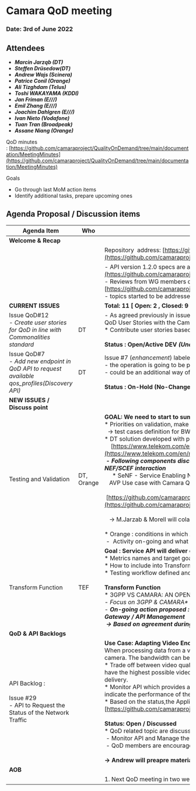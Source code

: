 # Camara QoD meeting

### Date: 3rd of June 2022

## Attendees

* ***Marcin Jarząb (DT)***
* ***Steffen Drüsedow(DT)***
* ***Andrew Wajs (Scinera)***
* ***Patrice Conil (Orange)***
* ***Ali Tizghdam (Telus)***
* ***Toshi WAKAYAMA (KDDI)***
* ***Jan Friman (E///)***
* ***Emil Zhang (E///)***
* ***Joachim Dahlgren (E///)***
* ***Ivan Nieto (Vodafone)***
* ***Tuan Tran (Broadpeak)***
* ***Assane Niang (Orange)***

QoD minutes : [https://github.com/camaraproject/QualityOnDemand/tree/main/documentation/MeetingMinutes](https://github.com/camaraproject/QualityOnDemand/tree/main/documentation/MeetingMinutes)

Goals

* Go through last MoM action items
* Identify additional tasks, prepare upcoming ones

## Agenda Proposal / Discussion items

| Agenda Item | Who |  |
| ----------- | --- | --- |
| **Welcome & Recap** |  |  |
|  |  | <span class="s1">Repository&nbsp;&nbsp;address:<span class="Apple-converted-space">&nbsp;</span>[https://github.com/camaraproject/QualityOnDemand](https://github.com/camaraproject/QualityOnDemand)</span> |
|  |  | \- API version 1\.2\.0 specs are available at: [https://github.com/camaraproject/QualityOnDemand/tree/main/code/API\_definitions](https://github.com/camaraproject/QualityOnDemand/tree/main/code/API_definitions)<br>\- Reviews from WG members discussed and worked on using open issues:<br>[https://github.com/camaraproject/QualityOnDemand/issues](https://github.com/camaraproject/QualityOnDemand/issues) <br>\- topics started to be addressed within relevant GitHub issues \- thank you\! |
| **CURRENT ISSUES** |  | **Total: 11 [ Open: 2 , Closed: 9 ]** |
| Issue QoD#12<br>*\- Create user stories for QoD in line with Commonalities standard* | DT | - As agreed previously in issue #3, please use the Commonalities User Story Template that has been just finalized to align the QoD User Stories with the Camara common template.<br>\* Contribute user stories based on template<br><br><b>Status : Open/Active DEV&nbsp;<i>*(Under-review /*&nbsp;**No-Change )**</i></b> |
| Issue QoD#7<br>*\- Add new endpoint in QoD API to request available qos\_profiles\(Discovery API\)* | DT | Issue #7 (*enhancement*) labeled as QoD-backlog due to other on-going priorities<br>\- the operation is going to be performed through discovery<br>\- could be an additional way of addressing issue \#1 \(see Vodafone's [comment](https://github.com/camaraproject/QualityOnDemand/issues/1))<br><br>**Status : On-Hold (No-Change)** |
| **NEW ISSUES / Discuss point** |  |  |
| Testing and Validation | DT,<br>Orange | **GOAL: We need to start to summarize leassons learnt from Dev/Validate**   <br>\* Priorities on validation, make some progress <br>  -> test cases definition for BW/Latency management  <br>\* DT solution developed with partners: AVP sample application presented<br>    [https://www.telekom.com/en/media/media-information/archive/automated-valet-parking-with-5g-648970](https://www.telekom.com/en/media/media-information/archive/automated-valet-parking-with-5g-648970)<br><b>&nbsp;*- Following components discussed based on the AVP&nbsp; &nbsp;&nbsp;  &nbsp; &nbsp;Terminal -&gt; <b>*AF -&gt;*</b>&nbsp;CAMARA API (Exposure GW) -&gt; SeNF\* -&gt; NEF/SCEF interaction*</b> <br>     \* SeNF - Service Enabling Network Function <br>   AVP Use case with Camara QoD description:<br>   [https://github.com/camaraproject/QualityOnDemand/blob/main/documentation/Working/CAMARA\_AVP\_Short\_Overview.pptx](https://github.com/camaraproject/QualityOnDemand/blob/main/documentation/Working/CAMARA_AVP_Short_Overview.pptx)<br>   <br>   -> M.Jarzab & Morell will colaborate on further enhancements (UML , Call-flow / consider access technology 4G/5G NSA/SA)<br><br>\* Orange : conditions in which API is called<br> -  Activity on-going and what to expose will be discused and decided in Orange |
| Transform Function | TEF | **Goal : Service API will deliver consistent funcionality for End-users**<br>\* Metrics names and target goals <br>\* How to include into Transform Function <br>\* Testing workflow defined and included: CAMARA API / Transform / NEF <br><br>**Transform Function**       <br>\* 3GPP VS CAMARA: AN OPENAPI COMPARISON presented by TEF <br>*\- Focus on 3GPP <i></i>& CAMARA\** API with Mappping Table presented (PPT will be distributed)<br>- <i>**On-going action proposed : How to design for SeNF integration (Transfomers/Adapters) or being part of Exposure Gateway / API Management**</i> <br> ***-> Based on agreement during the community meeting, SeNF should contain Transform Function*** |
| **QoD & API Backlogs** |  |  |
| API Backlog : <br><br>Issue <span class="js-issue-title markdown-title" style="box-sizing: border-box;">#29</span><br>- <span class="js-issue-title markdown-title" style="box-sizing: border-box;">API to Request the Status of the Network Traffic &nbsp;</span> |  | **Use Case: Adapting Video Encoding to the Network Conditions**<br>When processing data from a video camera the bandwidth required is highly dependent on the encoding settings within the camera. The bandwidth can be controlled by either changing the resolution of the video or the encoding quality. <br>\* Trade off between video quality and delay. If the delay reaches a threshold it is more desirable to reduce video quality than to have the highest possible video quality. It is desirable to reduce the video quality if it reduces the network delay for the video delivery.<br>\* Monitor API which provides an indication of the status of the network (delay and traffic levels and other parameters that would indicate the performance of the network).<br>\* Based on the status,the Application adjusts the encoding level to best suite the condition in network. <br>[https://github.com/camaraproject/WorkingGroups/issues/29](https://github.com/camaraproject/WorkingGroups/issues/29)<br><br>**Status: Open / Discussed** <br>\* QoD related topic are discussed <br> - Monitor API and Manage the "parameters" <br> - QoD members are encouraged to partcipate in the discussion<br> <br>**-> Andrew will preapre material to be presented on the API Backlog** |
| **AOB** |  |  |
|  |  | 1\. Next QoD meeting in two weeks on the 17th of June |
